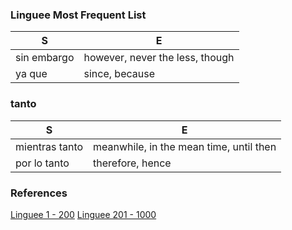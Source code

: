
### Linguee Most Frequent List

| S | E |
| - | - |
| sin embargo | however, never the less, though |
| ya que  | since, because |

### tanto

| S | E |
| - | - |
| mientras tanto | meanwhile, in the mean time, until then |
| por lo tanto | therefore, hence |

### References

[Linguee 1 - 200](https://www.linguee.co/espanol-ingles/topspanish/1-200.html)
[Linguee 201 - 1000](https://www.linguee.co/spanish-english/topspanish/201-1000.html)
